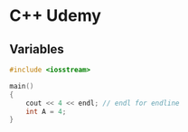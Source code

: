 # C++ Udemy

## Variables

```cpp
#include <iosstream>

main()
{
	cout << 4 << endl; // endl for endline
	int A = 4;
}
```